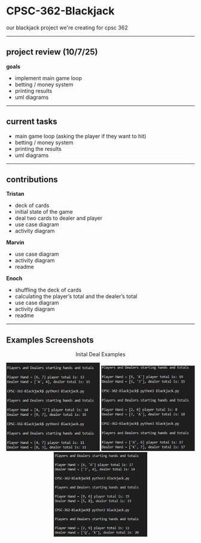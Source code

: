 # CPSC-362-Blackjack
our blackjack project we're creating for cpsc 362

---

## project review (10/7/25)
**goals**
- implement main game loop  
- betting / money system  
- printing results  
- uml diagrams  

---

## current tasks
- main game loop (asking the player if they want to hit)  
- betting / money system  
- printing the results  
- uml diagrams  

---

## contributions

**Tristan**
- deck of cards  
- initial state of the game  
- deal two cards to dealer and player  
- use case diagram  
- activity diagram  

**Marvin**
- use case diagram  
- activity diagram  
- readme  

**Enoch**
- shuffling the deck of cards  
- calculating the player’s total and the dealer’s total  
- use case diagram  
- activity diagram  
- readme  

---
## Examples Screenshots
<p align= "center">
Inital Deal Examples

<p align="center">
  <img src="Game_Screenshot/example1_SS.png" alt="initial deal" width="250"/>
  <img src="Game_Screenshot/example2_SS.png" alt="initial deal" width="250"/>
  <img src="Game_Screenshot/example3_SS.png" alt="initial deal" width="250"/>
</p>